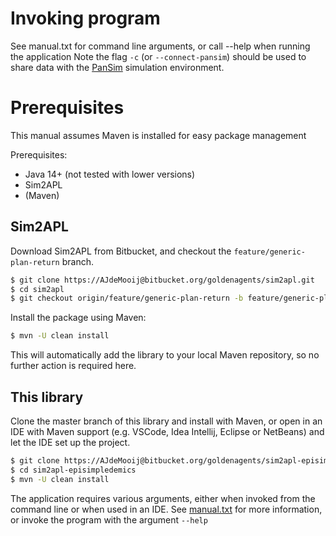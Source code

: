

# Invoking program
See manual.txt for command line arguments, or call --help when running the application
Note the flag `-c` (or `--connect-pansim`) should be used to share data with the [PanSim](https://github.com/parantapa/pansim) simulation environment.

# Prerequisites
This manual assumes Maven is installed for easy package management

Prerequisites:
* Java 14+ (not tested with lower versions)
* Sim2APL
* (Maven)

## Sim2APL
Download Sim2APL from Bitbucket, and checkout the `feature/generic-plan-return` branch.

```bash
$ git clone https://AJdeMooij@bitbucket.org/goldenagents/sim2apl.git 
$ cd sim2apl
$ git checkout origin/feature/generic-plan-return -b feature/generic-plan-return
```

Install the package using Maven:

```bash
$ mvn -U clean install
```

This will automatically add the library to your local Maven repository, so no further action is required here.

## This library
Clone the master branch of this library and install with Maven, or open in an IDE with Maven support (e.g. VSCode, Idea Intellij, Eclipse or NetBeans) and let the IDE set up the project.

```bash
$ git clone https://AJdeMooij@bitbucket.org/goldenagents/sim2apl-episimpledemics.git
$ cd sim2apl-episimpledemics
$ mvn -U clean install
```

The application requires various arguments, either when invoked from the command line or when used in an IDE.
See [manual.txt](manual.txt) for more information, or invoke the program with the argument `--help`
